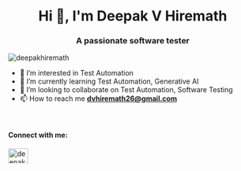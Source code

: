 <h1 align="center">Hi 👋, I'm Deepak V Hiremath</h1>
<h3 align="center">A passionate software tester</h3>

<p align="left"> <img src="https://komarev.com/ghpvc/?username=dvhiremath26&label=Profile%20views&color=0e75b6&style=flat" alt="deepakhiremath" /> </p>

- 👀 I’m interested in Test Automation
- 🌱 I’m currently learning Test Automation, Generative AI
- 💞️ I’m looking to collaborate on Test Automation, Software Testing
- 📫 How to reach me **dvhiremath26@gmail.com**
<br>
<h4 align="left">Connect with me:</h4>
<p align="left">
<a href="https://www.linkedin.com/in/deepak-hiremath-0017937a/" target="blank"><img align="center" src="https://raw.githubusercontent.com/rahuldkjain/github-profile-readme-generator/master/src/images/icons/Social/linked-in-alt.svg" alt="deepak v hiremath" height="30" width="40" /></a>
</p>
